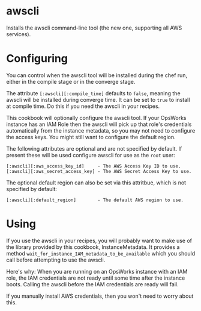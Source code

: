 awscli
======

Installs the awscli command-line tool (the new one, supporting all AWS services).

Configuring
===========

You can control when the awscli tool will be installed during the chef run, either
in the compile stage or in the converge stage.

The attribute `[:awscli][:compile_time]` defaults to `false`, meaning the awscli
will be installed during converge time. It can be set to `true` to install at compile time.
Do this if you need the awscli in your recipes.

This cookbook will optionally configure the awscli tool. If your OpsWorks instance has an IAM
Role then the awscli will pick up that role's credentials automatically from the instance
metadata, so you may not need to configure the access keys. You might still want to configure the
default region.

The following attributes are optional and are not specified by default. If present these 
will be used configure awscli for use as the `root` user:

    [:awscli][:aws_access_key_id]     - The AWS Access Key ID to use.
    [:awscli][:aws_secret_access_key] - The AWS Secret Access Key to use.
    
The optional default region can also be set via this attritbue, which is not specified by default:

    [:awscli][:default_region]        - The default AWS region to use.

Using
=====

If you use the awscli in your recipes, you will probably want to make use of the
library provided by this cookbook, InstanceMetadata. It provides a method
`wait_for_instance_IAM_metadata_to_be_available` which you should call before attempting
to use the awscli.

Here's why: When you are running on an OpsWorks instance with an IAM role, the IAM credentials
are not ready until some time after the instance boots. Calling the awscli before the IAM
credentials are ready will fail.

If you manually install AWS credentials, then you won't need to worry about this.
